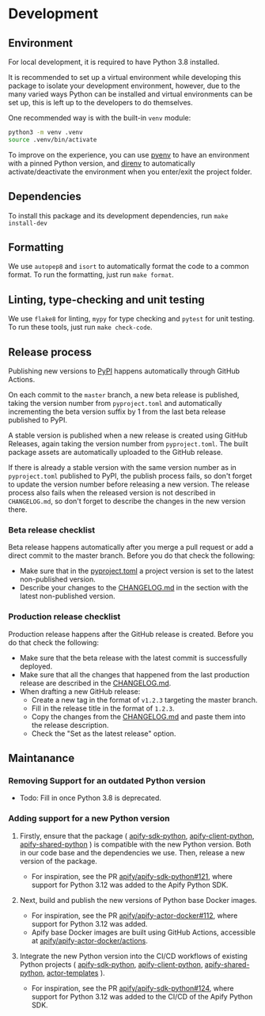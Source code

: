 # Development

## Environment

For local development, it is required to have Python 3.8 installed.

It is recommended to set up a virtual environment while developing this package to isolate your development environment,
however, due to the many varied ways Python can be installed and virtual environments can be set up,
this is left up to the developers to do themselves.

One recommended way is with the built-in `venv` module:

```bash
python3 -m venv .venv
source .venv/bin/activate
```

To improve on the experience, you can use [pyenv](https://github.com/pyenv/pyenv) to have an environment with a pinned Python version,
and [direnv](https://github.com/direnv/direnv) to automatically activate/deactivate the environment when you enter/exit the project folder.

## Dependencies

To install this package and its development dependencies, run `make install-dev`

## Formatting

We use `autopep8` and `isort` to automatically format the code to a common format. To run the formatting, just run `make format`.

## Linting, type-checking and unit testing

We use `flake8` for linting, `mypy` for type checking and `pytest` for unit testing. To run these tools, just run `make check-code`.

## Release process

Publishing new versions to [PyPI](https://pypi.org/project/apify-shared) happens automatically through GitHub Actions.

On each commit to the `master` branch, a new beta release is published, taking the version number from `pyproject.toml`
and automatically incrementing the beta version suffix by 1 from the last beta release published to PyPI.

A stable version is published when a new release is created using GitHub Releases, again taking the version number from `pyproject.toml`.
The built package assets are automatically uploaded to the GitHub release.

If there is already a stable version with the same version number as in `pyproject.toml` published to PyPI, the publish process fails,
so don't forget to update the version number before releasing a new version.
The release process also fails when the released version is not described in `CHANGELOG.md`,
so don't forget to describe the changes in the new version there.

### Beta release checklist

Beta release happens automatically after you merge a pull request or add a direct commit to the master branch. Before you do that check the following:

- Make sure that in the [pyproject.toml](https://github.com/apify/apify-sdk-python/blob/master/pyproject.toml) a project version is set to the latest non-published version.
- Describe your changes to the [CHANGELOG.md](https://github.com/apify/apify-sdk-python/blob/master/CHANGELOG.md) in the section with the latest non-published version.

### Production release checklist

Production release happens after the GitHub release is created. Before you do that check the following:

- Make sure that the beta release with the latest commit is successfully deployed.
- Make sure that all the changes that happened from the last production release are described in the [CHANGELOG.md](https://github.com/apify/apify-sdk-python/blob/master/CHANGELOG.md).
- When drafting a new GitHub release:
    - Create a new tag in the format of `v1.2.3` targeting the master branch.
    - Fill in the release title in the format of `1.2.3`.
    - Copy the changes from the [CHANGELOG.md](https://github.com/apify/apify-sdk-python/blob/master/CHANGELOG.md) and paste them into the release description.
    - Check the "Set as the latest release" option.

## Maintanance

### Removing Support for an outdated Python version

- Todo: Fill in once Python 3.8 is deprecated.

### Adding support for a new Python version

1) Firstly, ensure that the package (
    [apify-sdk-python](https://github.com/apify/apify-sdk-python),
    [apify-client-python](https://github.com/apify/apify-client-python),
    [apify-shared-python](https://github.com/apify/apify-shared-python)
) is compatible with the new Python version. Both in our code base and
the dependencies we use. Then, release a new version of the package.
    - For inspiration, see the PR
    [apify/apify-sdk-python#121](https://github.com/apify/apify-sdk-python/pull/121),
    where support for Python 3.12 was added to the Apify Python SDK.

2) Next, build and publish the new versions of Python base Docker images.
    - For inspiration, see the PR
    [apify/apify-actor-docker#112](https://github.com/apify/apify-actor-docker/pull/112),
    where support for Python 3.12 was added.
    - Apify base Docker images are built using GitHub Actions, accessible at
    [apify/apify-actor-docker/actions](https://github.com/apify/apify-actor-docker/actions).

3) Integrate the new Python version into the CI/CD workflows
of existing Python projects (
    [apify-sdk-python](https://github.com/apify/apify-sdk-python),
    [apify-client-python](https://github.com/apify/apify-client-python),
    [apify-shared-python](https://github.com/apify/apify-shared-python),
    [actor-templates](https://github.com/apify/actor-templates)
).
    - For inspiration, see the PR
    [apify/apify-sdk-python#124](https://github.com/apify/apify-sdk-python/pull/124),
    where support for Python 3.12 was added to the CI/CD of the Apify Python SDK.
